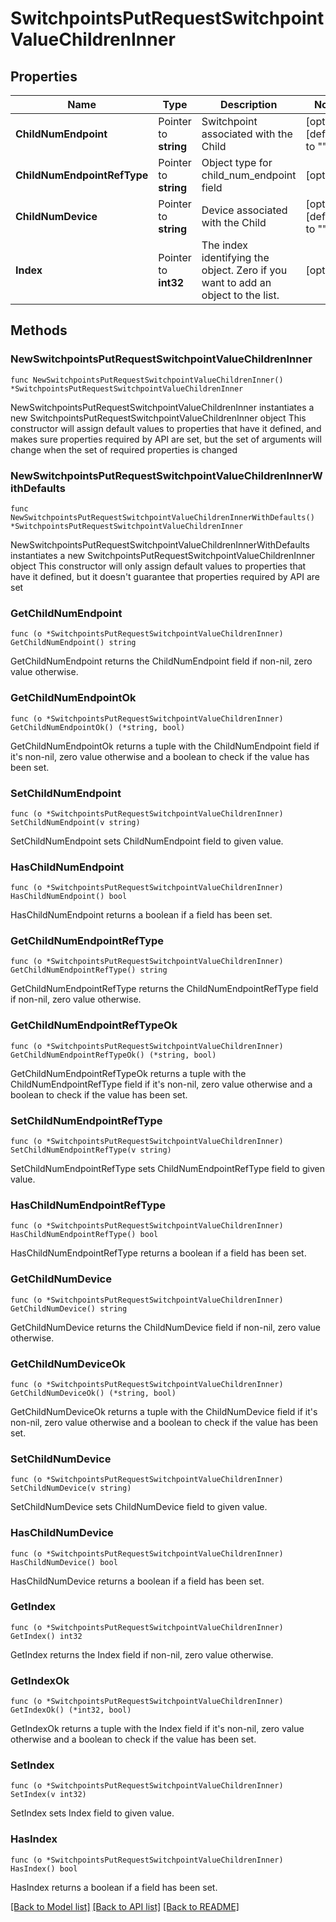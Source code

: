 # SwitchpointsPutRequestSwitchpointValueChildrenInner

## Properties

Name | Type | Description | Notes
------------ | ------------- | ------------- | -------------
**ChildNumEndpoint** | Pointer to **string** | Switchpoint associated with the Child | [optional] [default to ""]
**ChildNumEndpointRefType** | Pointer to **string** | Object type for child_num_endpoint field | [optional] 
**ChildNumDevice** | Pointer to **string** | Device associated with the Child | [optional] [default to ""]
**Index** | Pointer to **int32** | The index identifying the object. Zero if you want to add an object to the list. | [optional] 

## Methods

### NewSwitchpointsPutRequestSwitchpointValueChildrenInner

`func NewSwitchpointsPutRequestSwitchpointValueChildrenInner() *SwitchpointsPutRequestSwitchpointValueChildrenInner`

NewSwitchpointsPutRequestSwitchpointValueChildrenInner instantiates a new SwitchpointsPutRequestSwitchpointValueChildrenInner object
This constructor will assign default values to properties that have it defined,
and makes sure properties required by API are set, but the set of arguments
will change when the set of required properties is changed

### NewSwitchpointsPutRequestSwitchpointValueChildrenInnerWithDefaults

`func NewSwitchpointsPutRequestSwitchpointValueChildrenInnerWithDefaults() *SwitchpointsPutRequestSwitchpointValueChildrenInner`

NewSwitchpointsPutRequestSwitchpointValueChildrenInnerWithDefaults instantiates a new SwitchpointsPutRequestSwitchpointValueChildrenInner object
This constructor will only assign default values to properties that have it defined,
but it doesn't guarantee that properties required by API are set

### GetChildNumEndpoint

`func (o *SwitchpointsPutRequestSwitchpointValueChildrenInner) GetChildNumEndpoint() string`

GetChildNumEndpoint returns the ChildNumEndpoint field if non-nil, zero value otherwise.

### GetChildNumEndpointOk

`func (o *SwitchpointsPutRequestSwitchpointValueChildrenInner) GetChildNumEndpointOk() (*string, bool)`

GetChildNumEndpointOk returns a tuple with the ChildNumEndpoint field if it's non-nil, zero value otherwise
and a boolean to check if the value has been set.

### SetChildNumEndpoint

`func (o *SwitchpointsPutRequestSwitchpointValueChildrenInner) SetChildNumEndpoint(v string)`

SetChildNumEndpoint sets ChildNumEndpoint field to given value.

### HasChildNumEndpoint

`func (o *SwitchpointsPutRequestSwitchpointValueChildrenInner) HasChildNumEndpoint() bool`

HasChildNumEndpoint returns a boolean if a field has been set.

### GetChildNumEndpointRefType

`func (o *SwitchpointsPutRequestSwitchpointValueChildrenInner) GetChildNumEndpointRefType() string`

GetChildNumEndpointRefType returns the ChildNumEndpointRefType field if non-nil, zero value otherwise.

### GetChildNumEndpointRefTypeOk

`func (o *SwitchpointsPutRequestSwitchpointValueChildrenInner) GetChildNumEndpointRefTypeOk() (*string, bool)`

GetChildNumEndpointRefTypeOk returns a tuple with the ChildNumEndpointRefType field if it's non-nil, zero value otherwise
and a boolean to check if the value has been set.

### SetChildNumEndpointRefType

`func (o *SwitchpointsPutRequestSwitchpointValueChildrenInner) SetChildNumEndpointRefType(v string)`

SetChildNumEndpointRefType sets ChildNumEndpointRefType field to given value.

### HasChildNumEndpointRefType

`func (o *SwitchpointsPutRequestSwitchpointValueChildrenInner) HasChildNumEndpointRefType() bool`

HasChildNumEndpointRefType returns a boolean if a field has been set.

### GetChildNumDevice

`func (o *SwitchpointsPutRequestSwitchpointValueChildrenInner) GetChildNumDevice() string`

GetChildNumDevice returns the ChildNumDevice field if non-nil, zero value otherwise.

### GetChildNumDeviceOk

`func (o *SwitchpointsPutRequestSwitchpointValueChildrenInner) GetChildNumDeviceOk() (*string, bool)`

GetChildNumDeviceOk returns a tuple with the ChildNumDevice field if it's non-nil, zero value otherwise
and a boolean to check if the value has been set.

### SetChildNumDevice

`func (o *SwitchpointsPutRequestSwitchpointValueChildrenInner) SetChildNumDevice(v string)`

SetChildNumDevice sets ChildNumDevice field to given value.

### HasChildNumDevice

`func (o *SwitchpointsPutRequestSwitchpointValueChildrenInner) HasChildNumDevice() bool`

HasChildNumDevice returns a boolean if a field has been set.

### GetIndex

`func (o *SwitchpointsPutRequestSwitchpointValueChildrenInner) GetIndex() int32`

GetIndex returns the Index field if non-nil, zero value otherwise.

### GetIndexOk

`func (o *SwitchpointsPutRequestSwitchpointValueChildrenInner) GetIndexOk() (*int32, bool)`

GetIndexOk returns a tuple with the Index field if it's non-nil, zero value otherwise
and a boolean to check if the value has been set.

### SetIndex

`func (o *SwitchpointsPutRequestSwitchpointValueChildrenInner) SetIndex(v int32)`

SetIndex sets Index field to given value.

### HasIndex

`func (o *SwitchpointsPutRequestSwitchpointValueChildrenInner) HasIndex() bool`

HasIndex returns a boolean if a field has been set.


[[Back to Model list]](../README.md#documentation-for-models) [[Back to API list]](../README.md#documentation-for-api-endpoints) [[Back to README]](../README.md)


